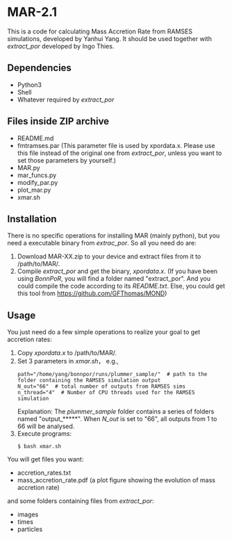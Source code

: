 # MAR-2.1

This is a code for calculating Mass Accretion Rate from RAMSES simulations, developed by Yanhui Yang. It should be used together with *extract_por* developed by Ingo Thies.

## Dependencies  
- Python3
- Shell
- Whatever required by *extract_por*

## Files inside ZIP archive  
- README.md
- fmtramses.par (This parameter file is used by xpordata.x. Please use this file instead of the original one from *extract_por*, unless you want to set those parameters by yourself.)
- MAR.py
- mar_funcs.py
- modify_par.py
- plot_mar.py
- xmar.sh

## Installation
There is no specific operations for installing MAR (mainly python), but you need a executable binary from *extrac_por*. So all you need do are:  
1. Download MAR-XX.zip to your device and extract files from it to /path/to/MAR/.
2. Compile *extract_por* and get the binary, *xpordata.x*. (If you have been using *BonnPoR*, you will find a folder named "extract_por". And you could compile the code according to its *README.txt*. Else, you could get this tool from https://github.com/GFThomas/MOND)

## Usage
You just need do a few simple operations to realize your goal to get accretion rates:  
1. Copy *xpordata.x* to /path/to/MAR/.
2. Set 3 parameters in *xmar.sh*， e.g.,
   ```
   path="/home/yang/bonnpor/runs/plummer_sample/"  # path to the folder containing the RAMSES simulation output
   N_out="66"  # total number of outputs from RAMSES sims
   n_thread="4"  # Number of CPU threads used for the RAMSES simulation
   ```
   Explanation: The *plummer_sample* folder contains a series of folders named "output_\*\*\*\*\*". When *N_out* is set to "66", all outputs from 1 to 66 will be analysed.
3. Execute programs:
   ```
   $ bash xmar.sh
   ```
You will get files you want:  
- accretion_rates.txt  
- mass_accretion_rate.pdf (a plot figure showing the evolution of mass accretion rate)  

and some folders containing files from *extract_por*:  
- images
- times 
- particles  

